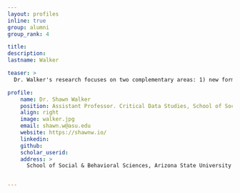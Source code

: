 ```yaml
---
layout: profiles
inline: true
group: alumni
group_rank: 4

title: 
description: 
lastname: Walker

teaser: >
  Dr. Walker's research focuses on two complementary areas: 1) new forms of political participation emerging on social media platforms and 2) the related challenges of collecting, analyzing, and preserving data from social media platforms. This work examines how new forms of political participation are emerging on social media platforms through the analysis of social media posts surrounding social movements, protests, and elections. Their work on social media methods also addresses gaps in our understanding about social media data, collection methods, and the implications (ethics, representation, etc.) of using those methods. Dr. Walker received their PhD in Information Science from the University of Washington Information School. They are a founding member of the Social Media (SoMe) Lab @ UW and a member of the DataLab. Dr. Walker also earned degrees in International Studies, and Liberal Studies, with a focus on public policy and technology, from Northern Kentucky University.

profile:
    name: Dr. Shawn Walker
    position: Assistant Professor. Critical Data Studies, School of Social & Behavioral Sciences @ ASU
    align: right
    image: walker.jpg
    email: shawn.w@asu.edu
    website: https://shawnw.io/
    linkedin: 
    github: 
    scholar_userid: 
    address: >   
      School of Social & Behavioral Sciences, Arizona State University


---
```


